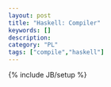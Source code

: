 ```yaml
--- 
layout: post 
title: "Haskell: Compiler" 
keywords: [] 
description: 
category: "PL"
tags: ["compile","haskell"] 
--- 
```

{% include JB/setup %}


